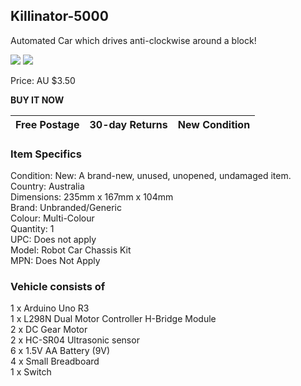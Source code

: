 ## Killinator-5000

Automated Car which drives anti-clockwise around a block!

![]({{BASE_PATH}}/images/robot.PNG)
<img src = "https://frankta13.github.io/Team-Asians-Jye/images/robot2.png">

Price: AU $3.50

**BUY IT NOW**

Free Postage | 30-day Returns | New Condition
-------------|----------------|--------------



### Item Specifics
Condition:  New: A brand-new, unused, unopened, undamaged item.  
Country:    Australia  
Dimensions: 235mm x 167mm x 104mm  
Brand: Unbranded/Generic  
Colour: Multi-Colour  
Quantity: 1  
UPC: Does not apply  
Model: Robot Car Chassis Kit  
MPN: Does Not Apply  

### Vehicle consists of
1 x Arduino Uno R3  
1 x L298N Dual Motor Controller H-Bridge Module  
2 x DC Gear Motor  
2 x HC-SR04 Ultrasonic sensor  
6 x 1.5V AA Battery (9V)  
4 x Small Breadboard  
1 x Switch  
